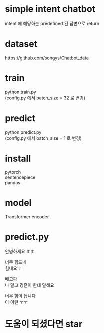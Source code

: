 # simple intent chatbot
intent 에 해당하는 predefined 된 답변으로 return  

# dataset 
https://github.com/songys/Chatbot_data

# train  
python train.py  
(config.py 에서 batch_size = 32 로 변경)

# predict  
python predict.py  
(config.py 에서 batch_size = 1 로 변경)

# install  
pytorch  
sentencepiece  
pandas

# model
Transformer encoder

# predict.py  
안녕하세요 ㅎㅎ  
  
너무 힘드네  
힘내요ㅜ  
  
배고파  
나 말고 경훈이 한테 말해요  
  
너무 힘이 듭니다  
아 이런 ㅜㅜ  

# 도움이 되셨다면 star

